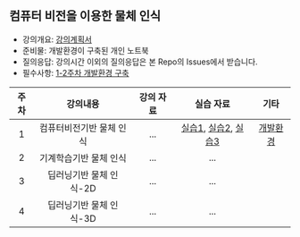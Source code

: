 
## 컴퓨터 비전을 이용한 물체 인식


- 강의개요: [강의계획서](강의계획서.md)
- 준비물: 개발환경이 구축된 개인 노트북
- 질의응답: 강의시간 이외의 질의응답은 본 Repo의 Issues에서 받습니다. 
- 필수사항: [1-2주차 개발환경 구축](1주차-개발환경구축.md)

| 주차 | 강의내용 | 강의 자료 | 실습 자료 |  기타 | 
|:----:|:----:|:----:|:----:|:----:|
|  1 | 컴퓨터비전기반 물체 인식 |  ...    | [실습1](1주차-실습1.md), [실습2](1주차-실습2.md), [실습3](1주차-실습3.md) | [개발환경](1주차-개발환경구축.md) |
|  2 | 기계학습기반 물체 인식 |   ...    |  ...     |   |
|  3 | 딥러닝기반 물체 인식-2D |  ...     |  ...     |   |
|  4 | 딥러닝기반 물체 인식-3D |   ...    |  ...     |   |





